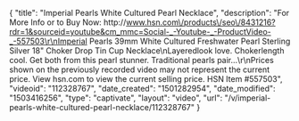 {
    "title": "Imperial Pearls White Cultured Pearl Necklace",
    "description": "For More Info or to Buy Now: http:\/\/www.hsn.com\/products\/seo\/8431216?rdr=1&sourceid=youtube&cm_mmc=Social-_-Youtube-_-ProductVideo-_-557503\r\nImperial Pearls 39mm White Cultured Freshwater Pearl Sterling Silver 18\" Choker Drop Tin Cup Necklace\nLayeredlook love. Chokerlength cool. Get both from this pearl stunner. Traditional pearls pair...\r\nPrices shown on the previously recorded video may not represent the current price.  View hsn.com to view the current selling price. HSN Item #557503",
    "videoid": "112328767",
    "date_created": "1501282954",
    "date_modified": "1503416256",
    "type": "captivate",
    "layout": "video",
    "url": "\/v\/imperial-pearls-white-cultured-pearl-necklace\/112328767"
}